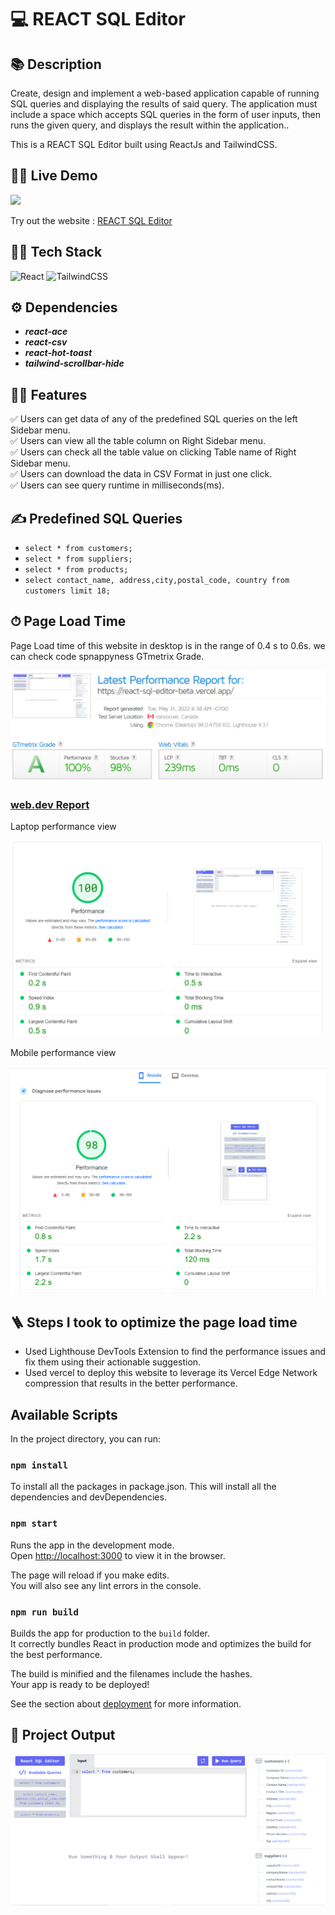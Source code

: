 
# 💻 REACT SQL Editor

## 📚 Description

Create, design and implement a web-based application capable of running SQL queries and displaying the results of said query. The application must include a space which accepts SQL queries in the form of user inputs, then runs the given query, and displays the result within the application..

This is a REACT SQL Editor built using ReactJs and TailwindCSS.

## 👨‍💻 Live Demo

<a href="https://github.com/sambitos23/react-sql-editor" target="blank">
<img src="https://img.shields.io/website?url=https://www.codingspace.codes&logo=github&style=flat-square" />
</a>

Try out the website : [REACT SQL Editor](https://react-sql-editor-beta.vercel.app/)

## 👨‍🔧 Tech Stack

![React](https://img.shields.io/badge/react-%2320232a.svg?style=for-the-badge&logo=react&logoColor=%2361DAFB)
![TailwindCSS](https://img.shields.io/badge/tailwindcss-%2338B2AC.svg?style=for-the-badge&logo=tailwind-css&logoColor=white)

## ⚙️ Dependencies

- **_react-ace_**
- **_react-csv_**
- **_react-hot-toast_**
- **_tailwind-scrollbar-hide_**

## 👨‍💻 Features

:white_check_mark: Users can get data of any of the predefined SQL queries on the left Sidebar menu.\
:white_check_mark: Users can view all the table column on Right Sidebar menu.\
:white_check_mark: Users can check all the table value on clicking Table name of Right Sidebar menu.\
:white_check_mark: Users can download the data in CSV Format in just one click.\
:white_check_mark: Users can see query runtime in milliseconds(ms).

## ✍️ Predefined SQL Queries

- `select * from customers;`
- `select * from suppliers;`
- `select * from products;`
- `select contact_name, address,city,postal_code, country from customers limit 18;`

## ⏱ Page Load Time

Page Load time of this website in desktop is in the range of 0.4 s to 0.6s.
we can check code spnappyness GTmetrix Grade.

![GTmetrix Grade Report](Screenshot/snapyness.PNG)

### [web.dev Report](https://pagespeed.web.dev/)

Laptop performance view

![web.dev Report](Screenshot/performance.PNG)

Mobile performance view

![web.dev Report](Screenshot/mobileperformance.PNG)

## 🪜 Steps I took to optimize the page load time

- Used Lighthouse DevTools Extension to find the performance issues and fix them using their actionable suggestion.
- Used vercel to deploy this website to leverage its Vercel Edge Network compression that results in the better performance.

## Available Scripts

In the project directory, you can run:

### `npm install`

To install all the packages in package.json. This will install all the dependencies and devDependencies.

### `npm start`

Runs the app in the development mode.\
Open [http://localhost:3000](http://localhost:3000) to view it in the browser.

The page will reload if you make edits.\
You will also see any lint errors in the console.

### `npm run build`

Builds the app for production to the `build` folder.\
It correctly bundles React in production mode and optimizes the build for the best performance.

The build is minified and the filenames include the hashes.\
Your app is ready to be deployed!

See the section about [deployment](https://facebook.github.io/create-react-app/docs/deployment) for more information.

## 🚀 Project Output

![Homepage](Screenshot/main_project.PNG)
